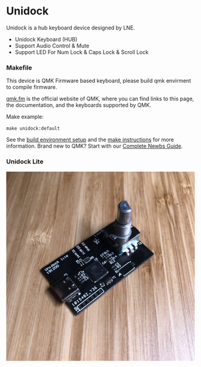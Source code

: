 # Unidock
Unidock is a hub keyboard device designed by LNE.
* Unidock Keyboard (HUB)
* Support Audio Control & Mute
* Support LED For Num Lock & Caps Lock & Scroll Lock

### Makefile
This device is QMK Firmware based keyboard, please build qmk envirment to compile firmware.

[qmk.fm](https://qmk.fm) is the official website of QMK, where you can find links to this page, the documentation, and the keyboards supported by QMK.

Make example:

	make unidock:default


See the [build environment setup](https://docs.qmk.fm/#/getting_started_build_tools) and the [make instructions](https://docs.qmk.fm/#/getting_started_make_guide) for more information. Brand new to QMK? Start with our [Complete Newbs Guide](https://docs.qmk.fm/#/newbs).

### Unidock Lite
![Unidock](assets/unidock.jpg)

